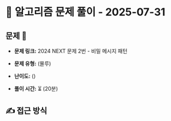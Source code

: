 # 📝 알고리즘 문제 풀이 - 2025-07-31

## 문제 📖

- **문제 링크:** 2024 NEXT 문제 2번 - 비밀 메시지 패턴

- **문제 유형:** (몰루)

- **난이도:** ()

- **풀이 시간:** ⏳ (20분)

## ✍ 접근 방식
